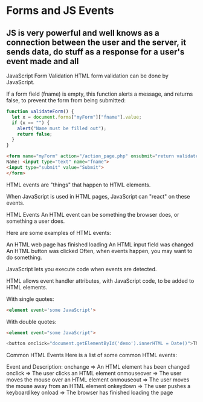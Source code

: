 # Forms and JS Events
## JS is very powerful and well knows as a connection between the user and the server, it sends data, do stuff as a response for a user's event made and all
JavaScript Form Validation
HTML form validation can be done by JavaScript.

If a form field (fname) is empty, this function alerts a message, and returns false, to prevent the form from being submitted:
```js
function validateForm() {
  let x = document.forms["myForm"]["fname"].value;
  if (x == "") {
    alert("Name must be filled out");
    return false;
  }
}
```
```html
<form name="myForm" action="/action_page.php" onsubmit="return validateForm()" method="post">
Name: <input type="text" name="fname">
<input type="submit" value="Submit">
</form>
```

HTML events are "things" that happen to HTML elements.

When JavaScript is used in HTML pages, JavaScript can "react" on these events.

HTML Events
An HTML event can be something the browser does, or something a user does.

Here are some examples of HTML events:

An HTML web page has finished loading
An HTML input field was changed
An HTML button was clicked
Often, when events happen, you may want to do something.

JavaScript lets you execute code when events are detected.

HTML allows event handler attributes, with JavaScript code, to be added to HTML elements.

With single quotes:
```html
<element event='some JavaScript'>
```
With double quotes:
```html
<element event="some JavaScript">
```
```js
<button onclick="document.getElementById('demo').innerHTML = Date()">The time is?</button>
```
Common HTML Events
Here is a list of some common HTML events:

Event and Description:
onchange =>	An HTML element has been changed
onclick	=> The user clicks an HTML element
onmouseover => The user moves the mouse over an HTML element
onmouseout => The user moves the mouse away from an HTML element
onkeydown	=> The user pushes a keyboard key
onload	=> The browser has finished loading the page
